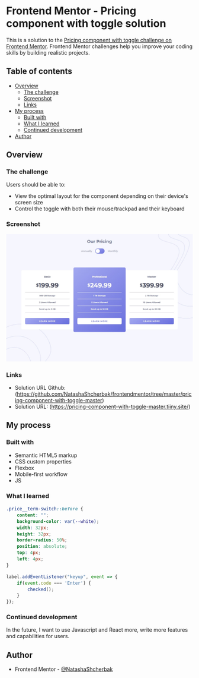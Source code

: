 # Frontend Mentor - Pricing component with toggle solution

This is a solution to the [Pricing component with toggle challenge on Frontend Mentor](https://www.frontendmentor.io/challenges/pricing-component-with-toggle-8vPwRMIC). Frontend Mentor challenges help you improve your coding skills by building realistic projects. 

## Table of contents

- [Overview](#overview)
  - [The challenge](#the-challenge)
  - [Screenshot](#screenshot)
  - [Links](#links)
- [My process](#my-process)
  - [Built with](#built-with)
  - [What I learned](#what-i-learned)
  - [Continued development](#continued-development)
- [Author](#author)

## Overview

### The challenge

Users should be able to:

- View the optimal layout for the component depending on their device's screen size
- Control the toggle with both their mouse/trackpad and their keyboard

### Screenshot

![Solution](./design/solution.jpg)


### Links

- Solution URL Github: (https://github.com/NatashaShcherbak/frontendmentor/tree/master/pricing-component-with-toggle-master)
- Solution URL: (https://pricing-component-with-toggle-master.tiiny.site/)

## My process

### Built with

- Semantic HTML5 markup
- CSS custom properties
- Flexbox
- Mobile-first workflow
- JS


### What I learned

```css - This is the first time I've made a switch like this.
.price__term-switch::before {
    content: "";
    background-color: var(--white);
    width: 32px;
    height: 32px;
    border-radius: 50%;
    position: absolute;
    top: 4px;
    left: 4px;
}
```
```js - I've never used the "keyup" event for Enter before.
label.addEventListener("keyup", event => {
	if(event.code === 'Enter') {
		checked();
	}
});
```



### Continued development

In the future, I want to use Javascript and React more, write more features and capabilities for users.


## Author

- Frontend Mentor - [@NatashaShcherbak](https://www.frontendmentor.io/profile/NatashaShcherbak)

